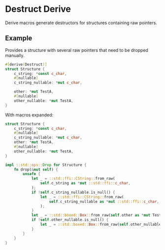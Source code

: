 # Destruct Derive

Derive macros generate destructors for structures containing raw pointers.

## Example

Provides a structure with several raw pointers that need to be dropped manually.
```rust
#[derive(Destruct)]
struct Structure {
    c_string: *const c_char,
    #[nullable]
    c_string_nullable: *mut c_char,

    other: *mut TestA,
    #[nullable]
    other_nullable: *mut TestA,
}
```
With macros expanded:
```rust
struct Structure {
    c_string: *const c_char,
    #[nullable]
    c_string_nullable: *mut c_char,
    other: *mut TestA,
    #[nullable]
    other_nullable: *mut TestA,
}

impl ::std::ops::Drop for Structure {
    fn drop(&mut self) {
        unsafe {
            let _ = ::std::ffi::CString::from_raw(
                self.c_string as *mut ::std::ffi::c_char,
            );
            if !self.c_string_nullable.is_null() {
                let _ = ::std::ffi::CString::from_raw(
                    self.c_string_nullable as *mut ::std::ffi::c_char,
                );
            }
            let _ = ::std::boxed::Box::from_raw(self.other as *mut TestA);
            if !self.other_nullable.is_null() {
                let _ = ::std::boxed::Box::from_raw(self.other_nullable as *mut TestA);
            }
        }
    }
}
```